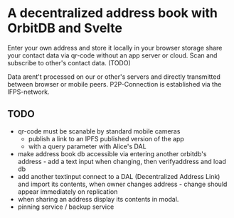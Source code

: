 # A decentralized address book with OrbitDB and Svelte

Enter your own address and store it locally in your browser storage
share your contact data via qr-code without an app server or cloud.
Scan and subscribe to other's contact data. (TODO)

Data arent't processed on our or other's servers and directly transmitted between browser or mobile peers.
P2P-Connection is established via the IFPS-network.

## TODO
- qr-code must be scanable by standard mobile cameras 
  - publish a link to an IPFS published version of the app 
  - with a query parameter with Alice's DAL
- make address book db accessible via entering another orbitdb's address - add a text input when changing, then verifyaddress and load db 
- add another textinput connect to a DAL (Decentralized Address Link) and import its contents, when owner changes address - change should appear immediately on replication 
- when sharing an address display its contents in modal.
- pinning service / backup service 